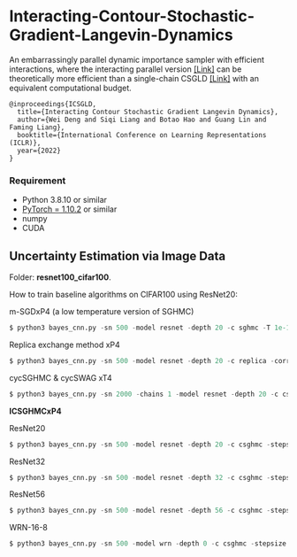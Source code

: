 # Interacting-Contour-Stochastic-Gradient-Langevin-Dynamics
An embarrassingly parallel dynamic importance sampler with efficient interactions, where the interacting parallel version [\[Link\]](https://openreview.net/pdf?id=IK9ap6nxXr2) can be theoretically more efficient than a single-chain CSGLD [\[Link\]](https://arxiv.org/pdf/2010.09800.pdf) with an equivalent computational budget.


```
@inproceedings{ICSGLD,
  title={Interacting Contour Stochastic Gradient Langevin Dynamics},
  author={Wei Deng and Siqi Liang and Botao Hao and Guang Lin and Faming Liang},
  booktitle={International Conference on Learning Representations (ICLR)},
  year={2022}
}
```



### Requirement

* Python 3.8.10 or similar
* [PyTorch = 1.10.2](https://pytorch.org/) or similar
* numpy
* CUDA


## Uncertainty Estimation via Image Data

Folder: **resnet100_cifar100**.

How to train baseline algorithms on CIFAR100 using ResNet20:

m-SGDxP4 (a low temperature version of SGHMC)
```python
$ python3 bayes_cnn.py -sn 500 -model resnet -depth 20 -c sghmc -T 1e-10 -period 0 -warm 0.85 -burn 0.98
```

Replica exchange method xP4
```python
$ python3 bayes_cnn.py -sn 500 -model resnet -depth 20 -c replica -correction 4000 -warm 0.8 -burn 0.8
```

cycSGHMC & cycSWAG xT4
```python
$ python3 bayes_cnn.py -sn 2000 -chains 1 -model resnet -depth 20 -c cswag -period 0 -cycle 10 -warm 0.94 -burn 0.94
```

**ICSGHMCxP4**

ResNet20 
```python
$ python3 bayes_cnn.py -sn 500 -model resnet -depth 20 -c csghmc -stepsize 0.003 -zeta 3e6 -part 200 -div 200 -bias 2e4 -warm 0.75 -burn 0.80
```

ResNet32
```python
$ python3 bayes_cnn.py -sn 500 -model resnet -depth 32 -c csghmc -stepsize 0.003 -zeta 3e6 -part 200 -div 200 -bias 2e4 -warm 0.75 -burn 0.80
```

ResNet56
```python
$ python3 bayes_cnn.py -sn 500 -model resnet -depth 56 -c csghmc -stepsize 0.003 -zeta 3e6 -part 200 -div 200 -bias 1e4 -warm 0.75 -burn 0.80
```

WRN-16-8
```python
$ python3 bayes_cnn.py -sn 500 -model wrn -depth 0 -c csghmc -stepsize 0.003 -zeta 3e6 -part 200 -div 60 -bias 0 -warm 0.8 -burn 0.80
```
